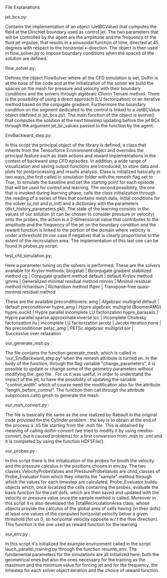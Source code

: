 File Explanations 

jet_bcs.py: 

Contains the implementation of an object (JetBCValue) that computes the field at the Dirichlet boundary used as control jet. The two parameters that will be controlled by the agent are the amplitude and the frequency of the fluid jet impulse, that results in a sinusoidal function of time, directed at 45 degrees with respect to the horizontal x-direction.
The object is then used in flow_solver.py to impose boundary conditions when the spaces of the solution are defined.

flow_solver.py: 

Defines the object FlowSolver where all the CFD simulation is set. Dolfin is at the base of the code and at the initialization of the solver we build the spaces on the mesh for pressure and velocity with their boundary conditions and the solvers through algebraic Chorin Temam method.
There is the possibility of using a direct approach (LU factorization) or an iterative method based on the conjugate gradient.
Furthermore the boundary condition on the segment dedicated to the control is linked to a JetBCValue object (defined in jet_bcs.py). 
The main function of the object is evolve() that computes the solution at the next timestep updating before the jet BCs through the argument jet_bc_values passed to the function by the agent.


EnvBackward_step.py:

In this script the principal object of the library is defined, a class that inherits from the Tensorforce Environment object and overrides the principal feature such as state actions and reward implementations in the context of backward step CFD episodes. In addition, a wide range of visualization and saving output functions are introduced, to store data and plots for postprocessing and results analysis. 
Class is initialized basically in two ways, the first called in simulation folder with the remesh flag set to True, to simulate the baseline and set the starting point for each episode that will be used for control and learning. The second possibility, the one that is invoked during learning phase, calls the class initialization through the reading of a series of files that contains mesh data, initial conditions for the solver (u_init and p_init) and a dictionary with the parameters (dict_history_parameters.pkl).
The state of the learning consists in the values of our solution (it can be chosen to consider pressure or velocity) onto the probes, the action is a 2-dimensional value that contributes to the amplitude and the frequency of the jet on the boundary condition and the reward function is linked to the portion of the domain where velocity is under a threshold (in our case if negative) that is clearly proportional to the extent of the recirculation area. The implementation of this last one can be found in probes.py script.


test_cfd_simulation.py;

Here a parameter tuning on the solvers is performed, 
These are the solvers available for Krylov methods:
bicgstab      		|  Biconjugate gradient stabilized method 
cg            	 	|  Conjugate gradient method 
default        		|  default Krylov method
gmres         	 	|  Generalized minimal residual method
minres         		|  Minimal residual method
richardson     		|  Richardson method
tfqmr          		|  Transpose-free quasi-minimal residual method

These are the available preconditioners:
amg              		|  Algebraic multigrid
default          		|  default preconditioner
hypre_amg       		|  Hypre algebraic multigrid (BoomerAMG)
hypre_euclid     		|  Hypre parallel incomplete LU factorization
hypre_parasails  	        |  Hypre parallel sparse approximate inverse 
icc              		|  Incomplete Cholesky factorization
ilu              		|  Incomplete LU factorization
jacobi          	 	|  Jacobi iteration 
none             		|  No preconditioner
petsc_amg        		|  PETSc algebraic multigrid
sor              		|  Successive over-relaxation

our_generate_msh.py :

The file contains the function generate_mesh, which is called in 'our_EnvBackward_step.py' when the remesh attribute is turned on.
In the body of the function, through the flag variable "change_parameters", it is possible to update or change some of the geometry parameters without modifying the .geo file . For us it was useful, in order to understand the impact of the jet, to have the possibility of updating the variable "control_width" which of course need the modification also for the attribute "length_before_control".
The function then call through the attribute subprocess.call() gmsh to generate the mesh.


our_msh_convert.py : 

The file is basically the same as the one realized by Rabault in the original code provided for the Cylinder problem : the key is to obtain at the end of the process a .h5 file starting from the .msh file. This is obtained by meaning of calling dolfin-convert (we tried to modify it by using meshio-convert, but it caused problems) for a first conversion from .msh to .xml and it is completed by using the function HDF5File().

our_probes.py :

In this script there is the initialization of the probes for booth the velocity and the pressure calculus in the positions chosen in env.py. The two classes VelocityProbeValues and PressureProbeValues are child_classes of Probe_Evaluator from which they inherits the "sample" method through which the values for each timestep are calculated. Probe_Evaluator builds objects which, once localized the cells containing the probes, evaluate the basis function for the cell dofs, which are then saved and updated with the velocity or pressure value once the sample method is called. 
Moreover in this script it is also developed the TotalRecirculationArea class, whose objects provide the calculus of the global area of cells having (in their dofs) at least one values of the computed horizontal velocity below a given threshold (for us 0, so horizontal velocity opposite w.r.t the flow direction). This function is the one used as reward function for the learning. 


our_env.py :

In this script it's initialized the example environment called in the script lauch_parallel_training.py through the function resume_env.
The fundamental parameters for the simulations are all initialized here: both the geometrical ones but also the ones necessary for the training as the maximum and the minimum value for forcing jet and for the frequency, the timestep for each solver object iteration and the choice of reward function.

